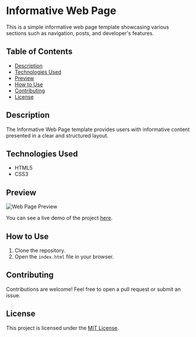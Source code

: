 # Informative Web Page

This is a simple informative web page template showcasing various sections such as navigation, posts, and developer's features.

## Table of Contents

- [Description](#description)
- [Technologies Used](#technologies-used)
- [Preview](#preview)
- [How to Use](#how-to-use)
- [Contributing](#contributing)
- [License](#license)

## Description

The Informative Web Page template provides users with informative content presented in a clear and structured layout.

## Technologies Used

- HTML5
- CSS3

## Preview

![Web Page Preview](./preview.png)

You can see a live demo of the project [here](https://your-live-demo-link).

## How to Use

1. Clone the repository.
2. Open the `index.html` file in your browser.

## Contributing

Contributions are welcome! Feel free to open a pull request or submit an issue.

## License

This project is licensed under the [MIT License](LICENSE).

